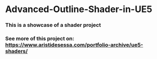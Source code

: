 # Advanced-Outline-Shader-in-UE5
### This is a showcase of a shader project
 
### See more of this project on: https://www.aristidesessa.com/portfolio-archive/ue5-shaders/
